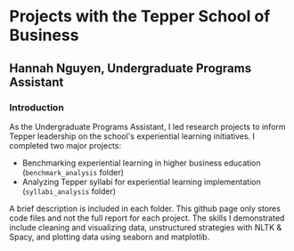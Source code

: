 # Projects with the Tepper School of Business
## Hannah Nguyen, Undergraduate Programs Assistant

### Introduction
As the Undergraduate Programs Assistant, I led research projects to inform Tepper leadership on the school's experiential learning initiatives. I completed two major projects:
- Benchmarking experiential learning in higher business education (`benchmark_analysis` folder)
- Analyzing Tepper syllabi for experiential learning implementation (`syllabi_analysis` folder)

A brief description is included in each folder. This github page only stores code files and not the full report for each project. The skills I demonstrated include cleaning and visualizing data, unstructured strategies with NLTK & Spacy, and plotting data using seaborn and matplotlib.  
